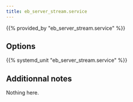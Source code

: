 ```yaml
---
title: eb_server_stream.service
---
```


{{% provided_by "eb_server_stream.service" %}}

## Options

{{% systemd_unit "eb_server_stream.service" %}}

## Additionnal notes

Nothing here.